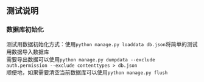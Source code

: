 ## 测试说明  
### 数据库初始化  
测试用数据初始化方式：使用`python manage.py loaddata db.json`将简单的测试用数据导入数据库   
需要导出数据可以使用`python manage.py dumpdata --exclude auth.permission --exclude contenttypes > db.json`  
顺便地，如果需要清空当前数据库可以使用`python manage.py flush`  